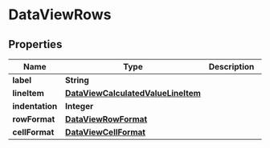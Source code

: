 

# DataViewRows

## Properties

Name | Type | Description | Notes
------------ | ------------- | ------------- | -------------
**label** | **String** |  | 
**lineItem** | [**DataViewCalculatedValueLineItem**](DataViewCalculatedValueLineItem.md) |  | 
**indentation** | **Integer** |  | 
**rowFormat** | [**DataViewRowFormat**](DataViewRowFormat.md) |  | 
**cellFormat** | [**DataViewCellFormat**](DataViewCellFormat.md) |  | 



